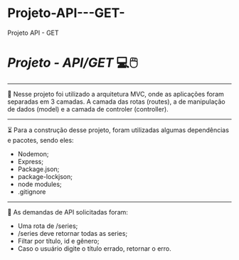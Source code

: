 # Projeto-API---GET-
Projeto API - GET 
# ***Projeto - API/GET*** 💻🖱️
---

📁 Nesse projeto foi utilizado a arquitetura MVC, onde as aplicações foram separadas em 3 camadas. A camada das rotas (routes), a de manipulação de dados (model) e a camada de controler (controller). 

---

⏳ Para a construção desse projeto, foram utilizadas algumas dependências e pacotes, sendo eles: 

* Nodemon;
* Express;
* Package.json;
* package-lockjson;
* node modules; 
* .gitignore 

---
📝 As demandas de API solicitadas foram: 

* Uma rota de /series;
* /series deve retornar todas as series;
* Filtar por título, id e gênero;
* Caso o usuário digite o título errado, retornar o erro. 

